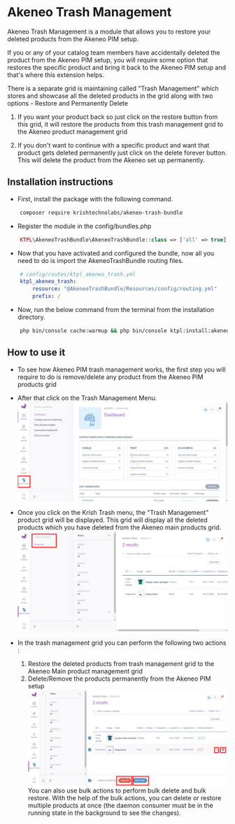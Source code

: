 Akeneo Trash Management
=====================================

Akeneo Trash Management is a module that allows you to restore your deleted products from the Akeneo PIM setup.

If you or any of your catalog team members have accidentally deleted the product from the Akeneo PIM setup, you will require some option that restores the specific product and bring it back to the Akeneo PIM setup and that's where this extension helps.

There is a separate grid is maintaining called "Trash Management" which stores and showcase all the deleted products in the grid along with two options - Restore and Permanently Delete

1) If you want your product back so just click on the restore button from this grid, it will restore the products from this trash management grid to the Akeneo product management grid

2) If you don't want to continue with a specific product and want that product gets deleted permanently just click on the delete forever button. This will delete the product from the Akeneo set up permanently.

Installation instructions
-------------------------

* First, install the package with the following command.
```bash
    composer require krishtechnolabs/akeneo-trash-bundle
```
* Register the module in the config/bundles.php
``` php
    KTPL\AkeneoTrashBundle\AkeneoTrashBundle::class => ['all' => true],
```
* Now that you have activated and configured the bundle, now all you need to do is import the AkeneoTrashBundle routing files.

``` yml
    # config/routes/ktpl_akeneo_trash.yml
    ktpl_akeneo_trash:
        resource: "@AkeneoTrashBundle/Resources/config/routing.yml"
        prefix: /
```

* Now, run the below command from the terminal from the installation directory.

```bash
    php bin/console cache:warmup && php bin/console ktpl:install:akeneotrash
```

How to use it
--------------
* To see how Akeneo PIM trash management works, the first step you will require to do is remove/delete any product from the Akeneo PIM products grid

* After that click on the Trash Management Menu.
![Akeneo Trash Menu](./screenshots/Trash-menu.png "Akeneo Trash Menu Screenshot")

* Once you click on the Krish Trash menu, the "Trash Management" product grid will be displayed. This grid will display all the deleted products which you have deleted from the Akeneo main products grid.
![Akeneo Trash Grid](./screenshots/Trash-grid.png "Akeneo Product Trash Grid Screenshot")

* In the trash management grid you can perform the following two actions :
    1) Restore the deleted products from trash management grid to the Akeneo Main product management grid
    2) Delete/Remove the products permanently from the Akeneo PIM setup
![Akeneo Trash Grid](./screenshots/Trash-actions.png "Akeneo Product Trash Actions Screenshot")
You can also use bulk actions to perform bulk delete and bulk restore. With the help of the bulk actions, you can delete or restore multiple products at once (the daemon consumer must be in the running state in the background to see the changes).